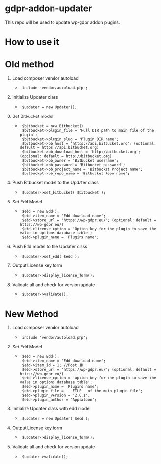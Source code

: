 # gdpr-addon-updater
This repo will be used to update wp-gdpr addon plugins.

# How to use it

# Old method
1. Load composer vendor autoload
     *      include "vendor/autoload.php";
2. Initialize Updater class
    *      $updater = new Updater();
3. Set Bitbucket model
    *      $bitbucket = new Bitbucket()
           $bitbucket->plugin_file = 'Full DIR path to main file of the plugin';
           $bitbucket->plugin_slug = 'Plugin DIR name';
           $bitbucket->bb_host = 'https://api.bitbucket.org'; (optional: default = https://api.bitbucket.org)
           $bitbucket->bb_download_host = 'http://bitbucket.org'; (optional: default = http://bitbucket.org)
           $bitbucket->bb_owner = 'Bitbucket username';
           $bitbucket->bb_password = 'Bitbucket password';
           $bitbucket->bb_project_name = 'Bitbucket Project name';
           $bitbucket->bb_repo_name = 'Bitbucket Repo name';
           
4. Push Bitbucket model to the Updater class
   *      $updater->set_bitbucket( $bitbucket );
5. Set Edd Model
    *      $edd = new Edd();
           $edd->item_name = 'Edd download name';
           $edd->store_url = 'https://wp-gdpr.eu/'; (optional: default = https://wp-gdpr.eu/)
           $edd->license_option = 'Option key for the plugin to save the value in options database table';
           $edd->plugin_name = 'Plugins name';
6. Push Edd model to the Updater class
    *      $updater->set_edd( $edd );
7. Output License key form
    *      $updater->display_license_form();
8. Validate all and check for version update
    *      $updater->validate();


# New Method

1. Load composer vendor autoload
    *      include "vendor/autoload.php";
    
2. Set Edd Model
    *      $edd = new Edd();
           $edd->item_name = 'Edd download name';
           $edd->item_id = 1; //Post ID
           $edd->store_url = 'https://wp-gdpr.eu/'; (optional: default = https://wp-gdpr.eu/)
           $edd->license_option = 'Option key for the plugin to save the value in options database table';
           $edd->plugin_name = 'Plugins name';
           $edd->plugin_file = '__FILE__ of the main plugin file';
           $edd->plugin_version = '2.0.1';
           $edd->plugin_author = 'Appsaloon';
           
3. Initialize Updater class with edd model
    *      $updater = new Updater( $edd );
                   
4. Output License key form
    *      $updater->display_license_form();
    
5. Validate all and check for version update
    *      $updater->validate();
